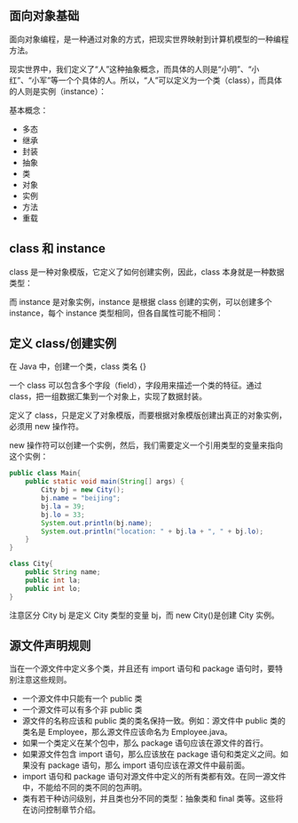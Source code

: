 ## 面向对象基础

面向对象编程，是一种通过对象的方式，把现实世界映射到计算机模型的一种编程方法。

现实世界中，我们定义了“人”这种抽象概念，而具体的人则是“小明”、“小红”、“小军”等一个个具体的人。所以，“人”可以定义为一个类（class），而具体的人则是实例（instance）：

基本概念：

- 多态
- 继承
- 封装
- 抽象
- 类
- 对象
- 实例
- 方法
- 重载

## class 和 instance

class 是一种对象模版，它定义了如何创建实例，因此，class 本身就是一种数据类型：

而 instance 是对象实例，instance 是根据 class 创建的实例，可以创建多个 instance，每个 instance 类型相同，但各自属性可能不相同：

## 定义 class/创建实例

在 Java 中，创建一个类，class 类名 {}

一个 class 可以包含多个字段（field），字段用来描述一个类的特征。通过 class，把一组数据汇集到一个对象上，实现了数据封装。

定义了 class，只是定义了对象模版，而要根据对象模版创建出真正的对象实例，必须用 new 操作符。

new 操作符可以创建一个实例，然后，我们需要定义一个引用类型的变量来指向这个实例：

```java
public class Main{
    public static void main(String[] args) {
        City bj = new City();
        bj.name = "beijing";
        bj.la = 39;
        bj.lo = 33;
        System.out.println(bj.name);
        System.out.println("location: " + bj.la + ", " + bj.lo);
    }
}

class City{
    public String name;
    public int la;
    public int lo;
}
```

注意区分 City bj 是定义 City 类型的变量 bj，而 new City()是创建 City 实例。

## 源文件声明规则

当在一个源文件中定义多个类，并且还有 import 语句和 package 语句时，要特别注意这些规则。

- 一个源文件中只能有一个 public 类
- 一个源文件可以有多个非 public 类
- 源文件的名称应该和 public 类的类名保持一致。例如：源文件中 public 类的类名是 Employee，那么源文件应该命名为 Employee.java。
- 如果一个类定义在某个包中，那么 package 语句应该在源文件的首行。
- 如果源文件包含 import 语句，那么应该放在 package 语句和类定义之间。如果没有 package 语句，那么 import 语句应该在源文件中最前面。
- import 语句和 package 语句对源文件中定义的所有类都有效。在同一源文件中，不能给不同的类不同的包声明。
- 类有若干种访问级别，并且类也分不同的类型：抽象类和 final 类等。这些将在访问控制章节介绍。
